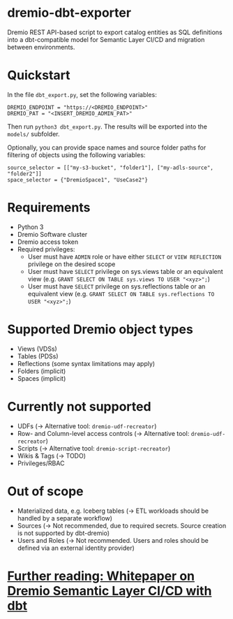 # dremio-dbt-exporter
Dremio REST API-based script to export catalog entities as SQL definitions into a dbt-compatible model for Semantic Layer CI/CD and migration between environments.

# Quickstart
In the file `dbt_export.py`, set the following variables:
```
DREMIO_ENDPOINT = "https://<DREMIO_ENDPOINT>"
DREMIO_PAT = "<INSERT_DREMIO_ADMIN_PAT>"
```

Then run `python3 dbt_export.py`.
The results will be exported into the `models/` subfolder.

Optionally, you can provide space names and source folder paths for filtering of objects using the following variables:
```
source_selector = [["my-s3-bucket", "folder1"], ["my-adls-source", "folder2"]]
space_selector = {"DremioSpace1", "UseCase2"}
```


# Requirements
- Python 3
- Dremio Software cluster
- Dremio access token
- Required privileges:
  - User must have `ADMIN` role or have either `SELECT` or `VIEW REFLECTION` privilege on the desired scope
  - User must have `SELECT` privilege on sys.views table or an equivalent view (e.g. `GRANT SELECT ON TABLE sys.views TO USER "<xyz>";`)
  - User must have `SELECT` privilege on sys.reflections table or an equivalent view (e.g. `GRANT SELECT ON TABLE sys.reflections TO USER "<xyz>";`)

# Supported Dremio object types
- Views (VDSs)
- Tables (PDSs)
- Reflections (some syntax limitations may apply)
- Folders (implicit)
- Spaces (implicit)

# Currently not supported
- UDFs (-> Alternative tool: `dremio-udf-recreator`)
- Row- and Column-level access controls (-> Alternative tool: `dremio-udf-recreator`)
- Scripts (-> Alternative tool: `dremio-script-recreator`)
- Wikis & Tags (-> TODO)
- Privileges/RBAC

# Out of scope
- Materialized data, e.g. Iceberg tables (-> ETL workloads should be handled by a separate workflow)
- Sources (-> Not recommended, due to required secrets. Source creation is not supported by dbt-dremio)
- Users and Roles (-> Not recommended. Users and roles should be defined via an external identity provider)


# [Further reading: Whitepaper on Dremio Semantic Layer CI/CD with dbt](https://www.dremio.com/wp-content/uploads/2024/01/Semantic-Layer-CI_CD-with-Dremio-and-dbt.pdf)
